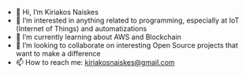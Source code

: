 - 👋 Hi, I’m Kiriakos Naiskes
- 👀 I’m interested in anything related to programming, especially at IoT (Internet of Things) and automatizations
- 🌱 I’m currently learning about AWS and Blockchain
- 💞️ I’m looking to collaborate on interesting Open Source projects that want to make a difference
- 📫 How to reach me: kiriakosnaiskes@gmail.com

<!---
KNaiskes/KNaiskes is a ✨ special ✨ repository because its `README.md` (this file) appears on your GitHub profile.
You can click the Preview link to take a look at your changes.
--->

